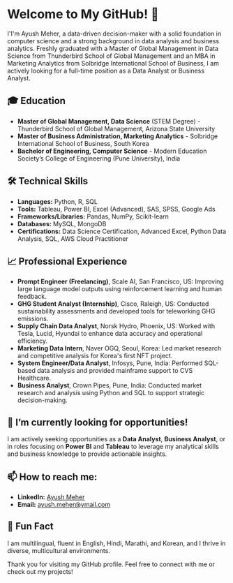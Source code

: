 # Welcome to My GitHub! 👋

I'I'm Ayush Meher, a data-driven decision-maker with a solid foundation in computer science and a strong background in data analysis and business analytics. Freshly graduated with a Master of Global Management in Data Science from Thunderbird School of Global Management and an MBA in Marketing Analytics from Solbridge International School of Business, I am actively looking for a full-time position as a Data Analyst or Business Analyst.

## 🎓 Education
- **Master of Global Management, Data Science** (STEM Degree) - Thunderbird School of Global Management, Arizona State University
- **Master of Business Administration, Marketing Analytics** - Solbridge International School of Business, South Korea
- **Bachelor of Engineering, Computer Science** - Modern Education Society’s College of Engineering (Pune University), India

## 🛠 Technical Skills
- **Languages:** Python, R, SQL
- **Tools:** Tableau, Power BI, Excel (Advanced), SAS, SPSS, Google Ads
- **Frameworks/Libraries:** Pandas, NumPy, Scikit-learn
- **Databases:** MySQL, MongoDB
- **Certifications:** Data Science Certification, Advanced Excel, Python Data Analysis, SQL, AWS Cloud Practitioner

## 📈 Professional Experience
- **Prompt Engineer (Freelancing)**, Scale AI, San Francisco, US: Improving large language model outputs using reinforcement learning and human feedback.
- **GHG Student Analyst (Internship)**, Cisco, Raleigh, US: Conducted sustainability assessments and developed tools for teleworking GHG emissions.
- **Supply Chain Data Analyst**, Norsk Hydro, Phoenix, US: Worked with Tesla, Lucid, Hyundai to enhance data accuracy and operational efficiency.
- **Marketing Data Intern**, Naver OGQ, Seoul, Korea: Led market research and competitive analysis for Korea's first NFT project.
- **System Engineer/Data Analyst**, Infosys, Pune, India: Performed SQL-based data analysis and provided mainframe support to CVS Healthcare.
- **Business Analyst**, Crown Pipes, Pune, India: Conducted market research and analysis using Python and SQL to support strategic decision-making.

## 🌱 I’m currently looking for opportunities!
I am actively seeking opportunities as a **Data Analyst**, **Business Analyst**, or in roles focusing on **Power BI** and **Tableau** to leverage my analytical skills and business knowledge to provide actionable insights.

## 📫 How to reach me:
- **LinkedIn:** [Ayush Meher](https://www.linkedin.com/in/ayushmeher/)
- **Email:** [ayush.meher@ymail.com](mailto:ayush.meher@ymail.com)

## 🌟 Fun Fact
I am multilingual, fluent in English, Hindi, Marathi, and Korean, and I thrive in diverse, multicultural environments.

Thank you for visiting my GitHub profile. Feel free to connect with me or check out my projects!

